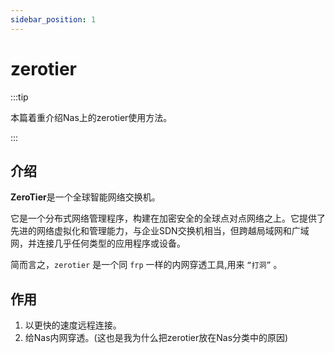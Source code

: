 ```yaml
---
sidebar_position: 1
---
```


# zerotier

:::tip 

本篇着重介绍Nas上的zerotier使用方法。

:::

## 介绍
**ZeroTier**是一个全球智能网络交换机。  

它是一个分布式网络管理程序，构建在加密安全的全球点对点网络之上。它提供了先进的网络虚拟化和管理能力，与企业SDN交换机相当，但跨越局域网和广域网，并连接几乎任何类型的应用程序或设备。  

简而言之，`zerotier` 是一个同 `frp` 一样的内网穿透工具,用来 `“打洞”` 。

## 作用
1. 以更快的速度远程连接。
2. 给Nas内网穿透。(这也是我为什么把zerotier放在Nas分类中的原因)

## 